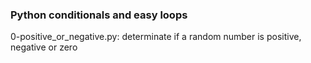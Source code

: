 ### Python conditionals and easy loops

0-positive_or_negative.py: determinate if a random number is positive, negative or zero
